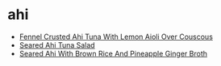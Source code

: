 # ahi

 * [Fennel Crusted Ahi Tuna With Lemon Aioli Over Couscous](index/f/fennel-crusted-ahi-tuna-with-lemon-aioli-over-couscous-232551.json)
 * [Seared Ahi Tuna Salad](index/s/seared-ahi-tuna-salad-4266.json)
 * [Seared Ahi With Brown Rice And Pineapple Ginger Broth](index/s/seared-ahi-with-brown-rice-and-pineapple-ginger-broth-107635.json)
